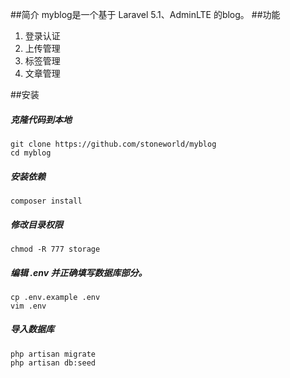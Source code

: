 ##简介
myblog是一个基于 Laravel 5.1、AdminLTE 的blog。
##功能
1. 登录认证
2. 上传管理
3. 标签管理
4. 文章管理

##安装

##### 克隆代码到本地


```
git clone https://github.com/stoneworld/myblog
cd myblog
```

##### 安装依赖

```
composer install
```

##### 修改目录权限

```
chmod -R 777 storage
```

##### 编辑 .env 并正确填写数据库部分。

```
cp .env.example .env
vim .env
```

##### 导入数据库

```
php artisan migrate
php artisan db:seed
```

